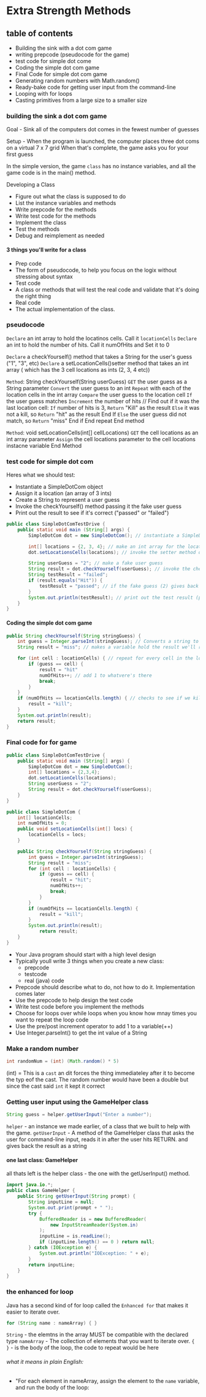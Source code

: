 # Extra Strength Methods

## table of contents
- Building the sink with a dot com game
- writing prepcode (pseudocode for the game)
- test code for simple dot come
- Coding the simple dot com game 
- Final Code for simple dot com game
- Generating random numbers with Math.random()
- Ready-bake code for getting user input from the command-line
- Looping with for loops
- Casting primitives from a large size to a smaller size

### building the sink a dot com game

Goal - Sink all of the computers dot comes in the fewest number of guesses

Setup - When the program is launched, the computer places three dot coms on a virtual 7 x 7 grid
When that's complete, the game asks you for your first guess

In the simple version, the game `class` has no instance variables, and all the game code is in the main() method.

Developing a Class 
- Figure out what the class is supposed to do 
- List the instance variables and methods
- Write prepcode for the methods
- Write test code for the methods
- Implement the class
- Test the methods
- Debug and reimplement as needed

#### 3 things you'll write for a class
- Prep code
 - The form of pseudocode, to help you focus on the logix without stressing about syntax
- Test code
 - A class or methods that will test the real code and validate that it's doing the right thing
- Real code
 - The actual implementation of the class. 


### pseudocode
`Declare` an int array to hold the locatinos cells. Call it `locationCells`
`Declare` an int to hold the number of hits. Call it numOfHits and Set it to 0

`Declare` a checkYourself() method that takes a String for the user's guess ("1", "3", etc)
`Declare` a setLocationCells()setter method that takes an int array ( which has the 3 cell locations as ints (2, 3, 4 etc))

`Method`: String checkYourself(String userGuess)
    `GET` the user guess as a String parameter
    `Convert` the user guess to an int
    `Repeat` with each of the location cells in the int array
        `Compare` the user guess to the location cell
        `If` the user guess matches
            `Increment` the number of hits
                // Find out if it was the last location cell:
            `If` number of hits is 3, `Return` "Kill" as the result
            `Else` it was not a kill, so `Return` "hit" as the result
            End If
        `Else` the user guess did not match, so `Return` "miss"
        End if
    End repeat
End method

`Method`: void setLocationCells(int[] cellLocations)
    `GET` the cell locations as an int array parameter
    `Assign` the cell locations parameter to the cell locations instacne variable 
End Method


### test code for simple dot com
Heres what we should test:
 - Instantiate a SimpleDotCom object
 - Assign it a location (an array of 3 ints)
 - Create a String to represent a user guess
 - Invoke the checkYourself() method passing it the fake user guess
 - Print out the result to see if it's correct ("passed" or "failed")


``` java
public class SimpleDotComTestDrive {
    public static void main (String[] args) {
        SimpleDotCom dot = new SimpleDotCom(); // instantiate a SimpleDotCom object

        int[] locations = {2, 3, 4}; // make an int array for the location of the dot com (3 consecutive ints out of a possible 7)
        dot.setLocationsCells(locations); // invoke the setter method on the dot com

        String userGuess = "2"; // make a fake user guess
        String result = dot.checkYourself(userGuess); // invoke the checkYourself() method on the dot com object, and pass it the fake guess
        String testResult = "failed";
        if (result.equals("Hit")) {
            testResult = "passed"; // if the fake guess (2) gives back a "hit", it's working
        }
        System.out.println(testResult); // print out the test result (passed or fail)
    }
}
```
#### Coding the simple dot com game

``` java
public String checkYourself(String stringGuess) {
    int guess = Integer.parseInt(stringGuess); // Converts a string to int
    String result = "miss"; // makes a variable hold the result we'll return, we are gonna assume its a miss

    for (int cell : locationCells) { // repeat for every cell in the locationCell array
        if (guess == cell) {
            result = "hit"
            numOfHits++; // add 1 to whatvere's there
            break;
        }
    }
    if (numOfHits == locationCells.length) { // checks to see if we killed all cells (no cells were harmed during the making of these notes)
        result = "kill";
    }
    System.out.println(result);
    return result;
}
```


### Final code for for game

``` java
public class SimpleDotComTestDrive {
    public static void main (String[] args) {
        SimpleDotCom dot = new SimpleDotCom();
        int[] locations = {2,3,4};
        dot.setLocationCells(locations);
        String userGuess = "2";
        String result = dot.checkYourself(userGuess);
    }
}

public class SimpleDotCom {
    int[] locationCells;
    int numOfHits = 0;
    public void setLocationCells(int[] locs) {
        locationCells = locs;
    }

    public String checkYourself(String stringGuess) {
        int guess = Integer.parseInt(stringGuess);
        String result = "miss";
        for (int cell : locationCells) {
            if (guess == cell) {
                result = "hit";
                numOfHits++;
                break;
            }
        }
        if (numOfHits == locationCells.length) {
            result = "kill";
        }
        System.out.println(result);
            return result;
    }
}
```


- Your Java program should start with a high level design
- Typically youll write 3 things when you create a new class:
    - prepcode
    - testcode
    - real (java) code
- Prepcode should describe what to do, not how to do it. Implementation comes later
- Use the prepcode to help design the test code
- Write test code before you implement the methods 
- Choose for loops over while loops when you know how mnay times you want to repeat the loop code
- Use the pre/post increment operator to add 1 to a variable(++)
- Use Integer.parseInt() to get the int value of a String


### Make a random number
``` java 
int randomNum = (int) (Math.random() * 5)

```
(int) = This is a `cast` an dit forces the thing immediateley after it to become the typ eof the cast. The random number would have been a double but since the cast said `int` it kept it correct


### Getting user input using the GameHelper class
``` java
String guess = helper.getUserInput("Enter a number");
```
`helper` - an instance we made earlier, of a class that we built to help with the game.
`getUserInput` - A method of the GameHelper class that asks the user for command-line input, reads it in after the user hits RETURN. and gives back the result as a string


#### one last class: GameHelper
all thats left is the helper class - the one with the getUserInput() method.


``` java
import java.io.*;
public class GameHelper {
    public String getUserInput(String prompt) {
        String inputLine = null;
        System.out.print(prompt + " ");
        try {
            BufferedReader is = new BufferedReader(
                new InputStreamReader(System.in)
            );
            inputLine = is.readLine();
            if (inputLine.length() == 0 ) return null;
        } catch (IOException e) {
            System.out.println("IOException: " + e);
        }
        return inputLine;
    }
}
```

### the enhanced for loop

Java has a second kind of for loop called the `Enhanced for` that makes it easier to iterate over.

```java
for (String name : nameArray) { }
```
`String` - the elemtns in the array MUST be compatible with the declared type
`nameArray` - The collection of elements that you want to iterate over.
`{ }` - is the body of the loop, the code to repeat would be here


###### what it means in plain English: 
- "For each element in nameArray, assign the element to the `name` variable, and run the body of the loop: